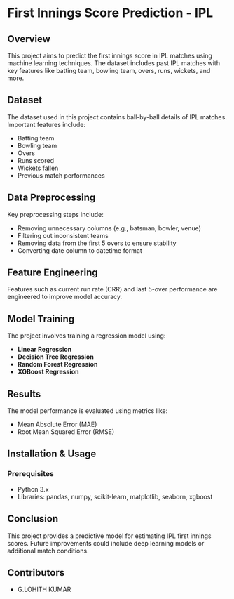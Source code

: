 # First Innings Score Prediction - IPL

## Overview
This project aims to predict the first innings score in IPL matches using machine learning techniques. The dataset includes past IPL matches with key features like batting team, bowling team, overs, runs, wickets, and more.

## Dataset
The dataset used in this project contains ball-by-ball details of IPL matches. Important features include:
- Batting team
- Bowling team
- Overs
- Runs scored
- Wickets fallen
- Previous match performances

## Data Preprocessing
Key preprocessing steps include:
- Removing unnecessary columns (e.g., batsman, bowler, venue)
- Filtering out inconsistent teams
- Removing data from the first 5 overs to ensure stability
- Converting date column to datetime format

## Feature Engineering
Features such as current run rate (CRR) and last 5-over performance are engineered to improve model accuracy.

## Model Training
The project involves training a regression model using:
- **Linear Regression**
- **Decision Tree Regression**
- **Random Forest Regression**
- **XGBoost Regression**

## Results
The model performance is evaluated using metrics like:
- Mean Absolute Error (MAE)
- Root Mean Squared Error (RMSE)

## Installation & Usage
### Prerequisites
- Python 3.x
- Libraries: pandas, numpy, scikit-learn, matplotlib, seaborn, xgboost

## Conclusion
This project provides a predictive model for estimating IPL first innings scores. Future improvements could include deep learning models or additional match conditions.

## Contributors
- G.LOHITH KUMAR

